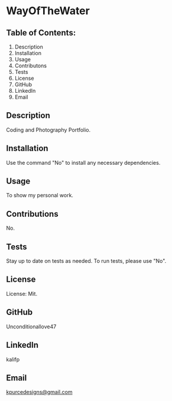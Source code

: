 
# WayOfTheWater
## Table of Contents:
1. Description
2. Installation
3. Usage
4. Contributons
5. Tests
6. License
7. GitHub
8. LinkedIn
9. Email
## Description
Coding and Photography Portfolio.
## Installation
Use the command "No" to install any necessary dependencies.
## Usage
To show my personal work.
## Contributions
No.
## Tests
Stay up to date on tests as needed. To run tests, please use "No".
## License
License: Mit.
## GitHub
Unconditionallove47
## LinkedIn
kalifp
## Email
kpurcedesigns@gmail.com
            